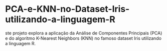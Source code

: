 # PCA-e-KNN-no-Dataset-Iris-utilizando-a-linguagem-R
ste projeto explora a aplicação da Análise de Componentes Principais (PCA) e do algoritmo K-Nearest Neighbors (KNN) no famoso dataset Iris utilizando a linguagem R.
